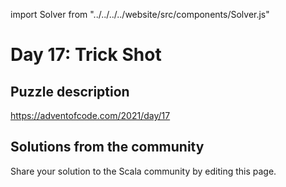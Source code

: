 import Solver from "../../../../website/src/components/Solver.js"

# Day 17: Trick Shot

## Puzzle description

https://adventofcode.com/2021/day/17

## Solutions from the community

Share your solution to the Scala community by editing this page.
